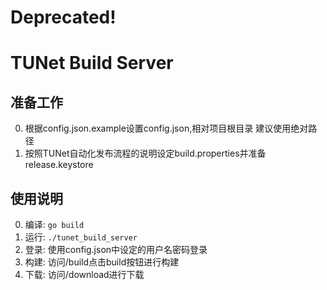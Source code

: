 # Deprecated!

# TUNet Build Server

## 准备工作

0. 根据config.json.example设置config.json,相对项目根目录 建议使用绝对路径
0. 按照TUNet自动化发布流程的说明设定build.properties并准备release.keystore

## 使用说明

0. 编译: `go build`
0. 运行: `./tunet_build_server`
0. 登录: 使用config.json中设定的用户名密码登录
0. 构建: 访问/build点击build按钮进行构建
0. 下载: 访问/download进行下载
